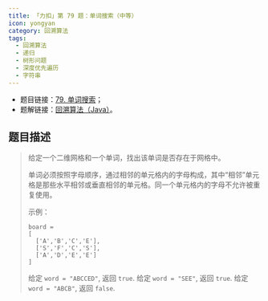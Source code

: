 ```yaml
---
title: 「力扣」第 79 题：单词搜索（中等）
icon: yongyan
category: 回溯算法
tags:
  - 回溯算法
  - 递归
  - 树形问题
  - 深度优先遍历
  - 字符串
---
```


+ 题目链接：[79. 单词搜索](https://leetcode-cn.com/problems/word-search/)；
+ 题解链接：[回溯算法（Java）](https://leetcode-cn.com/problems//solution/zai-er-wei-ping-mian-shang-shi-yong-hui-su-fa-pyth/)。

## 题目描述

> 给定一个二维网格和一个单词，找出该单词是否存在于网格中。
>
> 单词必须按照字母顺序，通过相邻的单元格内的字母构成，其中“相邻”单元格是那些水平相邻或垂直相邻的单元格。同一个单元格内的字母不允许被重复使用。
>
> 示例：
>
> ```
> board =
> [
>   ['A','B','C','E'],
>   ['S','F','C','S'],
>   ['A','D','E','E']
> ]
> ```
>
> 给定 `word = "ABCCED"`, 返回 `true`.
> 给定 `word = "SEE"`, 返回 `true`.
> 给定 `word = "ABCB"`, 返回 `false`.

